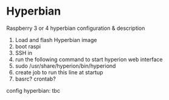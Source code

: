 # Hyperbian
Raspberry 3 or 4 hyperbian configuration &amp; description

1. Load and flash Hyperbian image
2. boot raspi
3. SSH in
4. run the following command to start hyperion web interface
5. sudo /usr/share/hyperion/bin/hyperiond
6. create job to run this line at startup
7. basrc? crontab?

config hyperbian:
tbc
